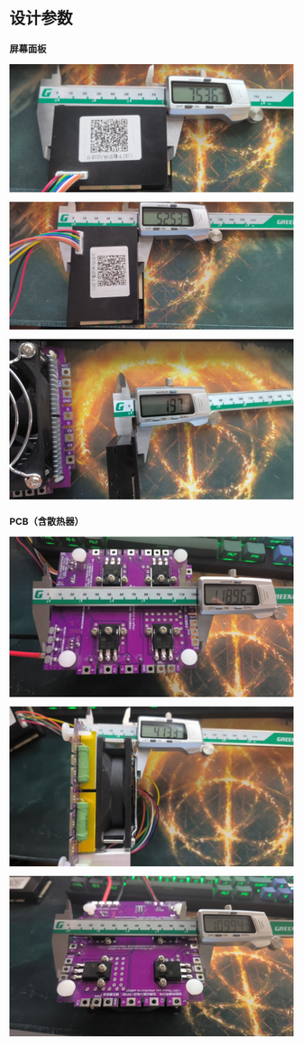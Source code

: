 # 设计参数

### 屏幕面板

![长](Pics\0.jpg)

![宽](Pics\1.jpg)

![](Pics\2.jpg)

### PCB（含散热器）

 ![](Pics\3.jpg)

![](Pics\4.jpg)

![](Pics\5.jpg)
